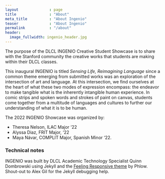 ```yaml
---
layout              : page
title               : "About"
meta_title          : "About Ingenio"
teaser              : "About Ingenio"
permalink           : "/about"
header:
  image_fullwidth: ingenio_header.jpg
---
```


The purpose of the DLCL INGENIO Creative Student Showcase is to share with the Stanford community the creative works that students are making within their DLCL classes. 

This inaugural INGENIO is titled *Sensing Life, Reimagining Language* since a common theme emerging from submitted works was an exploration of the intersection of art and language. At this intersection, we find ourselves at the heart of what these two modes of expression encompass: the endeavor to make tangible what is the inherently intangible human experience. In comic strips and spoken words and strokes of paint on canvas, students come together from a multitude of languages and cultures to further our understanding of what it is to be human.

The 2022 INGENIO Showcase was organized by:

-  Theresa Nelson, ILAC Major ‘22
- Alyssa Diaz, FRIT Major, ‘22
- Maya Návar, COMPLIT Major, Spanish Minor ‘22.

### Technical notes

INGENIO was built by DLCL Academic Technology Specialist Quinn Dombrowski using Jekyll and the [Feeling Responsive theme](https://github.com/Phlow/feeling-responsive) by Phlow. Shout-out to Alex Gil for the Jekyll debugging help.